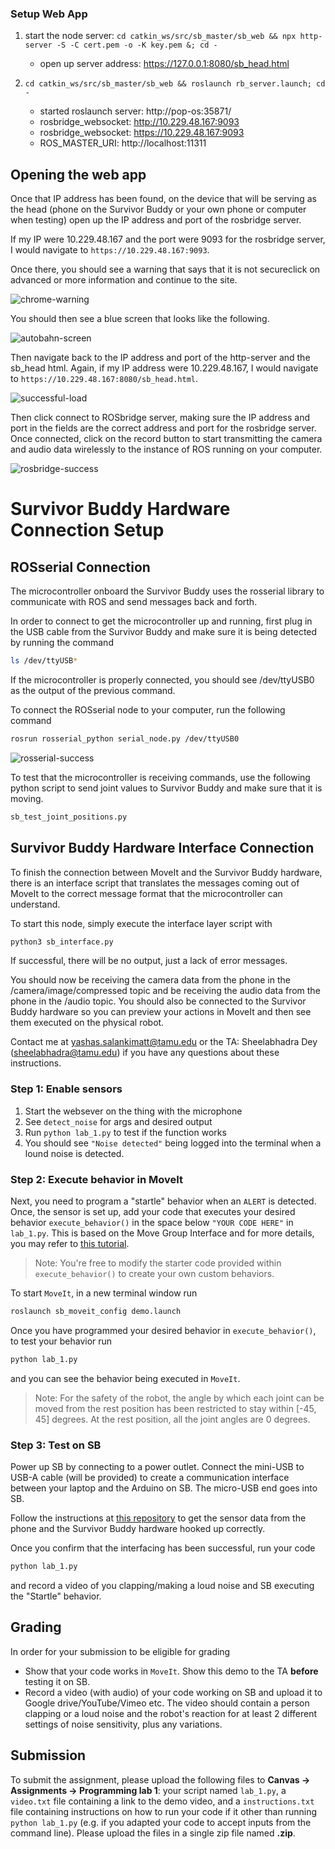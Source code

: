 ### Setup Web App

1. start the node server: `cd catkin_ws/src/sb_master/sb_web && npx http-server -S -C cert.pem -o -K key.pem &; cd -`
    - open up server address: https://127.0.0.1:8080/sb_head.html

2. `cd catkin_ws/src/sb_master/sb_web && roslaunch rb_server.launch; cd -`
    - started roslaunch server: http://pop-os:35871/
    - rosbridge_websocket: http://10.229.48.167:9093
    - rosbridge_websocket: https://10.229.48.167:9093
    - ROS_MASTER_URI: http://localhost:11311
    

## Opening the web app

Once that IP address has been found,
on the device that will be serving as the head (phone on the Survivor Buddy or your own phone or computer when testing)
open up the IP address and port of the rosbridge server.

If my IP were 10.229.48.167 and the port were 9093 for the rosbridge server, I would navigate to `https://10.229.48.167:9093`.

Once there, you should see a warning that says that it is not secureclick on advanced or more information and continue to the site.

![chrome-warning](images/warning.jpg "Chrome warning")

You should then see a blue screen that looks like the following.

![autobahn-screen](images/autobahn.jpg "Success after going through chrome warning")

Then navigate back to the IP address and port of the http-server and the sb_head html. Again, if my IP address were 10.229.48.167, I would navigate to `https://10.229.48.167:8080/sb_head.html`.

![successful-load](images/webpage-success.jpg "Successful webpage load")

Then click connect to ROSbridge server, making sure the IP address and port in the fields are the correct address and port for the rosbridge server. Once connected, click on the record button to start transmitting the camera and audio data wirelessly to the instance of ROS running on your computer.

![rosbridge-success](images/rosbridge-client-connected.png "Successfully connected to rosbridge server")

# Survivor Buddy Hardware Connection Setup

## ROSserial Connection

The microcontroller onboard the Survivor Buddy uses the rosserial library to communicate with ROS and send messages back and forth.

In order to connect to get the microcontroller up and running, first plug in the USB cable from the Survivor Buddy and make sure it is being detected by running the command

```sh
ls /dev/ttyUSB*
```

If the microcontroller is properly connected, you should see /dev/ttyUSB0 as the output of the previous command.

To connect the ROSserial node to your computer, run the following command

```sh
rosrun rosserial_python serial_node.py /dev/ttyUSB0
```

![rosserial-success](images/rosserial-success.png "Successful connection to microcontroller")

To test that the microcontroller is receiving commands, use the following python script to send joint values to Survivor Buddy and make sure that it is moving.

```sh
sb_test_joint_positions.py
```

## Survivor Buddy Hardware Interface Connection

To finish the connection between MoveIt and the Survivor Buddy hardware, there is an interface script that translates the messages coming out of MoveIt to the correct message format that the microcontroller can understand.

To start this node, simply execute the interface layer script with

```sh
python3 sb_interface.py
```

If successful, there will be no output, just a lack of error messages.

You should now be receiving the camera data from the phone in the /camera/image/compressed topic and be receiving the audio data from the phone in the /audio topic. You should also be connected to the Survivor Buddy hardware so you can preview your actions in MoveIt and then see them executed on the physical robot.

Contact me at yashas.salankimatt@tamu.edu or the TA: Sheelabhadra Dey (sheelabhadra@tamu.edu) if you have any questions about these instructions.






### Step 1: Enable sensors

1. Start the websever on the thing with the microphone
2. See `detect_noise` for args and desired output
3. Run `python lab_1.py` to test if the function works
4. You should see `"Noise detected"` being logged into the terminal when a lound noise is detected.

### Step 2: Execute behavior in MoveIt

Next, you need to program a "startle" behavior when an `ALERT` is detected. Once, the sensor is set up, add your code that executes your desired behavior `execute_behavior()` in the space below `"YOUR CODE HERE"` in `lab_1.py`. This is based on the Move Group Interface and for more details, you may refer to [this tutorial](https://ros-planning.github.io/moveit_tutorials/doc/move_group_python_interface/move_group_python_interface_tutorial.html).

> Note: You're free to modify the starter code provided within `execute_behavior()` to create your own custom behaviors.

To start `MoveIt`, in a new terminal window run

```sh
roslaunch sb_moveit_config demo.launch
```

Once you have programmed your desired behavior in `execute_behavior()`, to test your behavior run

```python
python lab_1.py
```

and you can see the behavior being executed in `MoveIt`.

> Note: For the safety of the robot, the angle by which each joint can be moved from the rest position has been restricted to stay within [-45, 45] degrees. At the rest position, all the joint angles are 0 degrees.

### Step 3: Test on SB

Power up SB by connecting to a power outlet. Connect the mini-USB to USB-A cable (will be provided) to create a communication interface between your laptop and the Arduino on SB. The micro-USB end goes into SB.

Follow the instructions at [this repository](https://github.com/yashas-salankimatt/sb_web/) to get the sensor data from the phone and the Survivor Buddy hardware hooked up correctly.

Once you confirm that the interfacing has been successful, run your code

```python
python lab_1.py
```

and record a video of you clapping/making a loud noise and SB executing the "Startle" behavior.

## Grading

In order for your submission to be eligible for grading

- Show that your code works in `MoveIt`. Show this demo to the TA **before** testing it on SB.
- Record a video (with audio) of your code working on SB and upload it to Google drive/YouTube/Vimeo etc. The video should contain a person clapping or a loud noise and the robot's reaction for at least 2 different settings of noise sensitivity, plus any variations.

## Submission

To submit the assignment, please upload the following files to **Canvas -> Assignments -> Programming lab 1**: your script named `lab_1.py`, a `video.txt` file containing a link to the demo video, and a `instructions.txt` file containing instructions on how to run your code if it other than running `python lab_1.py` (e.g. if you adapted your code to accept inputs from the command line). Please upload the files in a single zip file named **<your UIN>.zip**.
